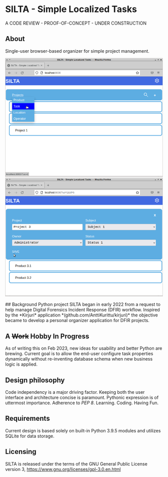 # SILTA - Simple Localized Tasks
A CODE REVIEW - PROOF-OF-CONCEPT - UNDER CONSTRUCTION
## About
Single-user browser-based organizer for simple project management.
<p align="center">
  <img src="docs/silta-1.png">
  <img src="docs/silta-2.png">
</p>
## Background
Python project SILTA began in early 2022 from a request to help manage Digital Forensics Incident Response (DFIR) workflow. Inspired by the *Kirjuri* application *(github.com/AnttiKurittu/kirjuri)* the objective became to develop a personal organizer application for DFIR projects.

## A ~~Work~~ Hobby In Progress
As of writing this on Feb 2023, new ideas for usability and better Python are brewing. Current goal is to allow the end-user configure task properties dynamically without re-inventing database schema when new business logic is applied.

## Design philosophy
Code independency is a major driving factor. Keeping both the user interface and architecture concise is paramount. Pythonic expression is of uttermost importance. Adherence to *PEP 8*. Learning. Coding. Having Fun.

## Requirements
Current design is based solely on built-in Python 3.9.5 modules and utilizes SQLite for data storage.

## Licensing
SILTA is released under the terms of the GNU General Public License version 3, https://www.gnu.org/licenses/gpl-3.0.en.html
